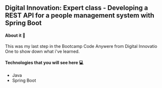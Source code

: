 ## Digital Innovation: Expert class - Developing a REST API for a people management system with Spring Boot



#### About it :newspaper:

This was my last step in the Bootcamp Code Anywere from Digital Innovatio One to show down what i've learned.

#### Technologies that you will see here :computer:

- Java
- Spring Boot